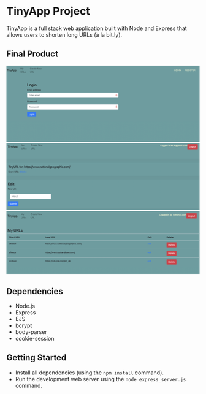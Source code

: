 # TinyApp Project

TinyApp is a full stack web application built with Node and Express that allows users to shorten long URLs (à la bit.ly).

## Final Product

!["Login Page"](https://github.com/KellyAtmore/tinyapp/blob/main/docs/login_page.png?raw=true)
!["New url page"](https://github.com/KellyAtmore/tinyapp/blob/main/docs/new%20url%20page.png?raw=true)
!["Users urls page"](https://github.com/KellyAtmore/tinyapp/blob/main/docs/urls_page.png?raw=true)

## Dependencies

- Node.js
- Express
- EJS
- bcrypt
- body-parser
- cookie-session


## Getting Started

- Install all dependencies (using the `npm install` command).
- Run the development web server using the `node express_server.js` command.
